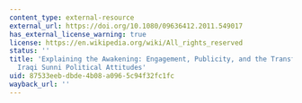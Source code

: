 ```yaml
---
content_type: external-resource
external_url: https://doi.org/10.1080/09636412.2011.549017
has_external_license_warning: true
license: https://en.wikipedia.org/wiki/All_rights_reserved
status: ''
title: 'Explaining the Awakening: Engagement, Publicity, and the Transformation of
  Iraqi Sunni Political Attitudes'
uid: 87533eeb-dbde-4b08-a096-5c94f32fc1fc
wayback_url: ''
---
```

